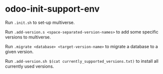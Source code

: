 # odoo-init-support-env

Run ```.init.sh``` to set-up multiverse.

Run ```.add-version.s <space-separated-version-names>``` to add some specific versions to multiverse.
  
Run ```.migrate <database> <target-version-name>``` to migrate a database to a given version.

Run ```.add-version.sh $(cat currently_supported_versions.txt)``` to install all currently used versions.
